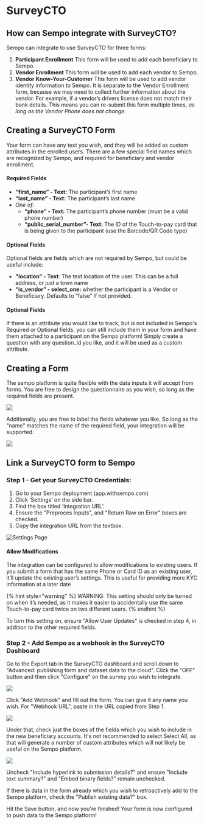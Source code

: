 # SurveyCTO

## How can Sempo integrate with SurveyCTO?

Sempo can integrate to use SurveyCTO for three forms:

1. **Participant Enrollment** This form will be used to add each beneficiary to Sempo.&#x20;
2. **Vendor Enrollment** This form will be used to add each vendor to Sempo.&#x20;
3. **Vendor Know-Your-Customer** This form will be used to add vendor identity information to Sempo. It is separate to the Vendor Enrollment form, because we may need to collect further information about the vendor. For example, if a vendor’s drivers license does not match their bank details. This means you can re-submit this form multiple times, _as long as the Vendor Phone does not change_.&#x20;

## Creating a SurveyCTO Form

Your form can have any text you wish, and they will be added as custom attributes in the enrolled users. There are a few special field names which are recognized by Sempo, and required for beneficiary and vendor enrollment.

#### Required Fields

* **“first\_name” - Text:** The participant’s first name
* **“last\_name” - Text:** The participant’s last name
* _One of:_
  * **“phone” - Text:** The participant’s phone number (must be a valid phone number)
  * **“public\_serial\_number”- Text:** The ID of the Touch-to-pay card that is being given to the participant (use the Barcode/QR Code type)

#### Optional Fields

Optional fields are fields which are not required by Sempo, but could be useful include: &#x20;

* **"location" - Text**: The text location of the user. This can be a full address, or just a town name
* **“is\_vendor” - select\_one:**  whether the participant is a Vendor or Beneficiary. Defaults to “false” if not provided.

#### Optional Fields

If there is an attribute you would like to track, but is not included in Sempo's Required or Optional fields, you can still include them in your form and have them attached to a participant on the Sempo platform! Simply create a question with any question\_id you like, and it will be used as a custom attribute.

## Creating a Form

The sempo platform is quite flexible with the data inputs it will accept from forms. You are free to design the questionnaire as you wish, so long as the required fields are present.

![](<../.gitbook/assets/image (37).png>)

Additionally, you are free to label the fields whatever you like. So long as the "name" matches the name of the required field, your integration will be supported.

![](<../.gitbook/assets/image (36).png>)

## Link a SurveyCTO form to Sempo

### Step 1 - Get your SurveyCTO Credentials:

1. Go to your Sempo deployment (app.withsempo.com)
2. Click ‘Settings’ on the side bar.
3. Find the box titled ‘Integration URL’.&#x20;
4. Ensure the "Preproces Inputs", and "Return Raw on Error" boxes are checked. &#x20;
5. Copy the integration URL from the textbox.

![Settings Page](../.gitbook/assets/settings-page.png)

#### Allow Modifications

The integration can be configured to allow modifications to existing users. If you submit a form that has the same Phone or Card ID as an existing user, it’ll update the existing user’s settings. This is useful for providing more KYC information at a later date

{% hint style="warning" %}
WARNING: This setting should only be turned on when it’s needed, as it makes it easier to accidentally use the same Touch-to-pay card twice on two different users.
{% endhint %}

To turn this setting on, ensure "Allow User Updates" is checked in step 4, in addition to the other required fields.



### Step 2 - Add Sempo as a webhook in the SurveyCTO Dashboard

Go to the Export tab in the SurveyCTO dashboard and scroll down to "Advanced: publishing form and dataset data to the cloud". Click the "OFF" button and then click "Configure" on the survey you wish to integrate.&#x20;

![](<../.gitbook/assets/image (39).png>)

Click "Add Webhook" and fill out the form. You can give it any name you wish. For "Webhook URL", paste in the URL copied from Step 1.

&#x20;![](<../.gitbook/assets/image (35).png>)

Under that, check just the boxes of the fields which you wish to include in the new beneficiary accounts. It's not recommended to select Select All, as that will generate a number of custom attributes which will not likely be useful on the Sempo platform.

![](<../.gitbook/assets/image (38).png>)

Uncheck "Include hyperlink to submission details?" and ensure "Include text summary?" and "Embed binary fields?" remain unchecked.&#x20;

If there is data in the form already which you wish to retroactively add to the Sempo platform, check the "Publish existing data?" box.

Hit the Save button, and now you're finished! Your form is now configured to push data to the Sempo platform!&#x20;

